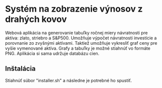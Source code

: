 # Systém na zobrazenie výnosov z drahých kovov
Webová aplikácia na generovanie tabuľky ročnej miery návratnosti pre aktíva: zlato, striebro a S&P500.
Umožňuje výpočet návratnosti investície a porovnanie zo zvyšnými aktívami.
Taktiež umožňuje vykresliť graf ceny pre vyšie vymenované aktíva.
Grafy a tabuľky je možné stiahnúť vo formáte PNG.
Aplikácia si sama udržuje databázu cien.

## Inštalácia
Stiahnúť súbor "installer.sh" a následne je potrebné ho spustiť.
